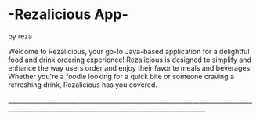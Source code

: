 <h1>-Rezalicious App-</h1>
by reza
<p>Welcome to Rezalicious, your go-to Java-based application for a delightful food and drink ordering experience! Rezalicious is designed to simplify and enhance the way users order and enjoy their favorite meals and beverages. Whether you're a foodie looking for a quick bite or someone craving a refreshing drink, Rezalicious has you covered.</p>
<p>_____________________________________________________________________________________________________________________________________________</p>
